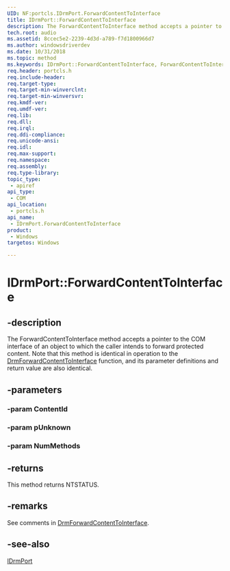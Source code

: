 ```yaml
---
UID: NF:portcls.IDrmPort.ForwardContentToInterface
title: IDrmPort::ForwardContentToInterface
description: The ForwardContentToInterface method accepts a pointer to the COM interface of an object to which the caller intends to forward protected content.
tech.root: audio
ms.assetid: 8ccec5e2-2239-4d3d-a789-f7d1800966d7
ms.author: windowsdriverdev
ms.date: 10/31/2018
ms.topic: method
ms.keywords: IDrmPort::ForwardContentToInterface, ForwardContentToInterface, IDrmPort.ForwardContentToInterface, IDrmPort::ForwardContentToInterface, IDrmPort.ForwardContentToInterface
req.header: portcls.h
req.include-header:
req.target-type:
req.target-min-winverclnt:
req.target-min-winversvr:
req.kmdf-ver:
req.umdf-ver:
req.lib:
req.dll:
req.irql: 
req.ddi-compliance:
req.unicode-ansi:
req.idl:
req.max-support:
req.namespace:
req.assembly:
req.type-library: 
topic_type: 
 - apiref
api_type: 
 - COM
api_location: 
 - portcls.h
api_name: 
 - IDrmPort.ForwardContentToInterface
product: 
 - Windows
targetos: Windows

---
```


# IDrmPort::ForwardContentToInterface


## -description

The ForwardContentToInterface method accepts a pointer to the COM interface of an object to which the caller intends to forward protected content. Note that this method is identical in operation to the [DrmForwardContentToInterface](https://docs.microsoft.com/windows-hardware/drivers/ddi/content/drmk/nf-drmk-drmforwardcontenttointerface) function, and its parameter definitions and return value are also identical.



## -parameters

### -param ContentId



### -param pUnknown



### -param NumMethods




## -returns
This method returns NTSTATUS.

## -remarks
See comments in [DrmForwardContentToInterface](https://docs.microsoft.com/windows-hardware/drivers/ddi/content/drmk/nf-drmk-drmforwardcontenttointerface).


## -see-also

[IDrmPort](nn-portcls-idrmport.md)

